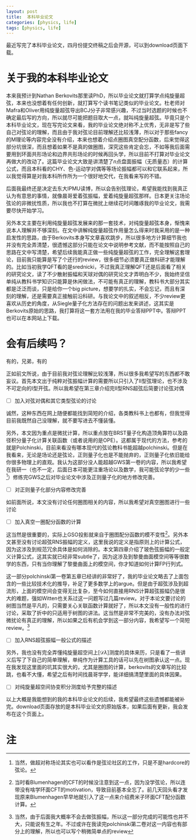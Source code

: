 ```yaml
---
layout: post
title:  本科毕业论文
categories: [physics, life]
tags: [physics, life]
---
```


最近写完了本科毕业论文，四月份提交终稿之后会开源，可以到download页面下载。

<!--more-->

# 关于我的本科毕业论文

本来我预计到Nathan Berkovits那里读PhD，所以毕业论文就打算学点纯旋量超弦，本来也没想着有任何创新，就打算写个读书笔记类似的毕业论文。杜老师对Mafra和Oliver用纯旋量超弦导出BCJ分子非常感兴趣，不过当时选题的时候也不确定最后写的方向，所以就尽可能把题目取大一点，就叫纯旋量超弦。毕竟只是个本科毕业论文，现在写完论文来看，我的毕业论文绝对称不上优秀，无非是写了些自己对弦论的理解，而且由于我对弦论目前理解还比较浅薄，所以对于那些fancy的M理论等内容完全没有介绍，本来也想着介绍点圈图真空配分函数，后来觉得这部分坑很深，而且想着如果不是真的做圈图，深究这些肯定会忘，不如等我后面需要用到环面共形场论和边界共形场论的时候再回头学，所以目前不打算对毕业论文再做大的改动了。这篇毕业论文大致是讲清楚了$n$点盘面振幅（无质量态）的计算公式，而且本科看的CHY、色-运动学对偶等等场论振幅都可以和它联系起来，所以我觉得算是对我本科所作所为一个很好地交代，在我看来写的不错。

后面我最终还是决定去东大IPMU读博，所以会告别弦理论，希望我能找到我真正认为有意思的事情，就像晨哥爱着弦振幅，爱着纯旋量超弦那样。日本更关注场论弦论的非微扰性质，所以我也不打算在微扰上继续花时间雕琢我的毕业论文，我需要尽快开始学习。

另外本文主要在利用纯旋量超弦发展来的那一套技术，对纯旋量超弦本身，惭愧来说本人理解并不够深刻。在文中讲解纯旋量超弦作用量怎么得来时我采用的是一种启发性的思路，由于Berkovits本身写文章喜欢跳步，所以很多地方计算细节我也并没有完全弄清楚，很遗憾这部分只能在论文中说明参考文献，而不能按照自己的思路在文中写清楚，希望后续我能真正做一些纯旋量超弦的工作，完全理解这套理论，目前我只能算是写了个还行的review，很多细节必须要真正做科研才能理解的。比如当初我学QFT看的是srednicki，不过我真正理解QFT还是后面看了相关的研究论文，读了不少散射振幅和天球对偶的研究论文才弄明白不少，我始终坚信单纯从教科书学知识只能算是休闲做法，不可能有真正的理解，教科书大部分其实都是泛泛而谈，只是给你一个big picture，想要学的扎实，不会忘记，而且有深刻的理解，还是需要真正接触前沿科研。与我论文中的叙述相反，不少review更喜欢从历史的角度，从Siegle量子化方法存在的问题出发来讲述，这其实是Berkovits原始的思路，我打算将这一套方法用在我的毕业答辩PPT中。答辩PPT也可以在本网站上下载。

# 会有后续吗？

有的，兄弟，有的

正如前文所说，由于目前我对弦论理解比较浅薄，所以很多我希望写的东西都不敢妄议。首先本文出于纯粹对弦振幅计算的需要所以只引入了II型弦理论，也不涉及不可定向的I型开弦。所以我希望在第三章介绍完II型RNS超弦后简要讨论弦对偶

- [ ] 加入对弦对偶和其它类型弦论的讨论

诚然，这种东西在网上随便都能找到简短的介绍，各类教科书上也都有，但我觉得目前我既然自己没理解，就不要写进去不懂装懂。

另外，本文因为重点是微扰计算，所以重点放在BRST量子化构造顶角算符以及路径积分量子化计算关联函数（或者说用的是OPE）。这都属于现代的方法，参考的就是Polchinski，目前来看没有哪本现代的弦论教科书能超越polchinski。但是在我看来，无论是场论还是弦论，正则量子化也是不能抛弃的，正则量子化依旧能给你很多物理上的直观。我认为这部分没人能超越GWS第一卷的内容，所以我希望在我研一（也不一定，后面日本可能更注重场论以及数学，我可能弦论学的少一些[^1]）修练完GWS之后对毕业论文中涉及正则量子化的地方修改完善。

- [ ] 对正则量子化部分内容修改完善

如前面所说，本文没有讨论任何圈图相关的内容，所以我希望对真空圈图进行一些讨论
- [ ] 加入真空一圈配分函数的计算

这当然是很重要的，实际上GSO投影就来自于圈图配分函数的模不变性[^2]。另外本文甚至没有讨论超弦RNS振幅的定义，这里我说的定义是指原则上的计算公式，因为这涉及到规范冗余具体是如何消除的。本文第四章介绍了玻色弦振幅的一般定义计算公式，这其实就已经非常subtle了，因为这涉及到黎曼曲面模空间等等很数学的东西，只有当你理解了黎曼曲面上的模空间，你才知道如何计算FP行列式。

这一部分polchinski第一卷第五章已经讲的非常好了，我的毕业论文略去了上面包含的一些比较技术化的推导，补足了更多数学上的argue。但是由于超弦涉及到超流形，上面的模空间会变得无比复杂，至今如何直接用RNS计算超弦振幅仍是很大的难题，强如Witten也关系过这一问题写过几篇review。对于本论文要讨论的树图当然是平凡的，只需要关心关联函数计算就好了，所以本文没有一般性的进行讨论，采取了折中的只适用于树图的讲法。这当然是非常不完美的，没有办法对弦微扰论有真正的理解，所以如果之后有机会学到这一部分内容，我希望写一个简短review。[^3]

- [ ] 加入RNS超弦振幅一般公式的描述

另外，我也没有完全弄懂纯旋量超空间上$[\mathcal{D}\lambda]$测度的具体来历，只是看了一些讲义后写了下自己的简单理解，单纯作为计算工具的话可以先在树图承认这一点。现在我发现这里面的坑其实很大的，尤其是圈图的计算，berkovits的文章写的比较跳，也看不大懂，希望之后有时间找晨哥学学，能详细搞清楚里面的具体因果。

- [ ] 对纯旋量超空间协变积分测度给予完整的描述

以上大概是我能想到的我的本科毕业论文的后续，我希望最终这些遗憾都能被补完。download页面存放的是本科毕业论文的原始版本，如果后面有更新，我会发布在这个页面上。

# 注

[^1]: 当然，做超对称场论其实也可以看作是弦论社区的工作，只是不是hardcore的弦论。
[^2]: 当时看Blumenhagen的CFT的时候没注意到这一点，因为没学弦论，所以连带没有啥学环面CFT的motivation，导致目前基本全忘了。前几天回头看才发现原来Blumenhagen早早地就引入了这一点来介绍费米子环面CFT配分函数计算。
[^3]: 当然，由于后面我大概率不会去做弦振幅，所以这一部分完成的可能性也并不大，只能说有生之年。不过或许在我读完polchinski第二卷对这一内容也有部分上的理解，所以也可以写个稍微简单点的review